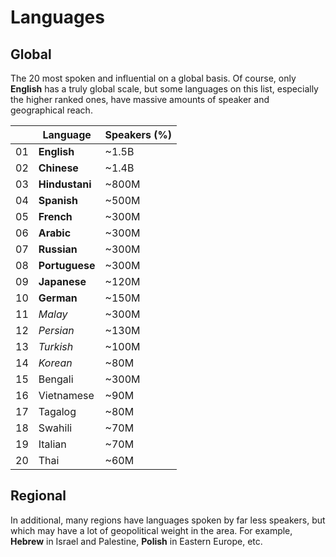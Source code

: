 # Languages

## Global

The 20 most spoken and influential on a global basis. Of course, only **English** has a truly global
scale, but some languages on this list, especially the higher ranked ones, have massive amounts of
speaker and geographical reach.

|    | Language        | Speakers (%) |
| -- | --------------- | -----------  |
| 01 | **English**     | ~1.5B        |
| 02 | **Chinese**     | ~1.4B        |
| 03 | **Hindustani**  | ~800M        |
| 04 | **Spanish**     | ~500M        |
| 05 | **French**      | ~300M        |
| 06 | **Arabic**      | ~300M        |
| 07 | **Russian**     | ~300M        |
| 08 | **Portuguese**  | ~300M        |
| 09 | **Japanese**    | ~120M        |
| 10 | **German**      | ~150M        |
| 11 | *Malay*         | ~300M        |
| 12 | *Persian*       | ~130M        |
| 13 | *Turkish*       | ~100M        |
| 14 | *Korean*        | ~80M         |
| 15 | Bengali         | ~300M        |
| 16 | Vietnamese      | ~90M         |
| 17 | Tagalog         | ~80M         |
| 18 | Swahili         | ~70M         |
| 19 | Italian         | ~70M         |
| 20 | Thai            | ~60M         |

## Regional

In additional, many regions have languages spoken by far less speakers, but which may have a lot
of geopolitical weight in the area. For example, **Hebrew** in Israel and Palestine, **Polish**
in Eastern Europe, etc.